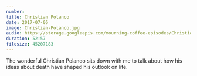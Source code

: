 ```yaml
---
number:   
title: Christian Polanco
date: 2017-07-05
image: Christian-Polanco.jpg
audio: https://storage.googleapis.com/mourning-coffee-episodes/Christian%20Polanco%20Release.mp3
duration: 52:57
filesize: 45207183
---
```


The wonderful Christian Polanco sits down with me to talk about how his ideas about death have shaped his outlook on life.
